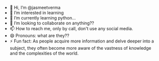 - 👋 Hi, I’m @jasmeetverma
- 👀 I’m interested in learning 
- 🌱 I’m currently learning python...
- 💞️ I’m looking to collaborate on anything??
- 📫 How to reach me, only by call, don't use any social media.
- 😄 Pronouns: what are they??
- ⚡ Fun fact: As people acquire more information and delve deeper into a subject, they often become more aware of the vastness of knowledge and the complexities of the world.

<!---
jasmeetverma/jasmeetverma is a ✨ special ✨ repository because its `README.md` (this file) appears on your GitHub profile.
You can click the Preview link to take a look at your changes.
--->
